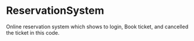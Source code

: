 # ReservationSystem
Online reservation system which shows to login, Book ticket,  and cancelled the ticket in this code.
